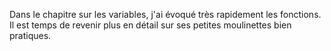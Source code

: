 Dans le chapitre sur les variables, j'ai évoqué très rapidement les fonctions. Il est temps de revenir plus en détail sur ses petites moulinettes bien pratiques.